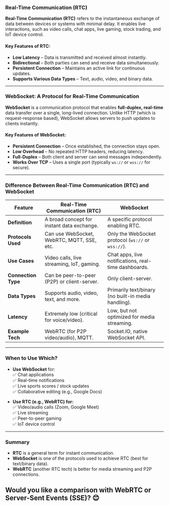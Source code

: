 ### **Real-Time Communication (RTC)**
**Real-Time Communication (RTC)** refers to the instantaneous exchange of data between devices or systems with minimal delay. It enables live interactions, such as video calls, chat apps, live gaming, stock trading, and IoT device control.

#### **Key Features of RTC:**
- **Low Latency** – Data is transmitted and received almost instantly.
- **Bidirectional** – Both parties can send and receive data simultaneously.
- **Persistent Connection** – Maintains an active link for continuous updates.
- **Supports Various Data Types** – Text, audio, video, and binary data.

---

### **WebSocket: A Protocol for Real-Time Communication**
**WebSocket** is a communication protocol that enables **full-duplex, real-time** data transfer over a single, long-lived connection. Unlike HTTP (which is request-response based), WebSocket allows servers to push updates to clients instantly.

#### **Key Features of WebSocket:**
- **Persistent Connection** – Once established, the connection stays open.
- **Low Overhead** – No repeated HTTP headers, reducing latency.
- **Full-Duplex** – Both client and server can send messages independently.
- **Works Over TCP** – Uses a single port (typically `ws://` or `wss://` for secure).

---

### **Difference Between Real-Time Communication (RTC) and WebSocket**

| Feature          | **Real-Time Communication (RTC)** | **WebSocket** |
|-----------------|--------------------------------|--------------|
| **Definition**  | A broad concept for instant data exchange. | A specific protocol enabling RTC. |
| **Protocols Used** | Can use WebSocket, WebRTC, MQTT, SSE, etc. | Only the WebSocket protocol (`ws://` or `wss://`). |
| **Use Cases**   | Video calls, live streaming, IoT, gaming. | Chat apps, live notifications, real-time dashboards. |
| **Connection Type** | Can be peer-to-peer (P2P) or client-server. | Only client-server. |
| **Data Types**  | Supports audio, video, text, and more. | Primarily text/binary (no built-in media handling). |
| **Latency**     | Extremely low (critical for voice/video). | Low, but not optimized for media streaming. |
| **Example Tech** | WebRTC (for P2P video/audio), MQTT. | Socket.IO, native WebSocket API. |

---

### **When to Use Which?**
- **Use WebSocket** for:  
  ✅ Chat applications  
  ✅ Real-time notifications  
  ✅ Live sports scores / stock updates  
  ✅ Collaborative editing (e.g., Google Docs)  

- **Use RTC (e.g., WebRTC) for:**  
  ✅ Video/audio calls (Zoom, Google Meet)  
  ✅ Live streaming  
  ✅ Peer-to-peer gaming  
  ✅ IoT device control  

---

### **Summary**
- **RTC** is a general term for instant communication.  
- **WebSocket** is one of the protocols used to achieve RTC (best for text/binary data).  
- **WebRTC** (another RTC tech) is better for media streaming and P2P connections.  

Would you like a comparison with **WebRTC** or **Server-Sent Events (SSE)**? 😊
- 
  
